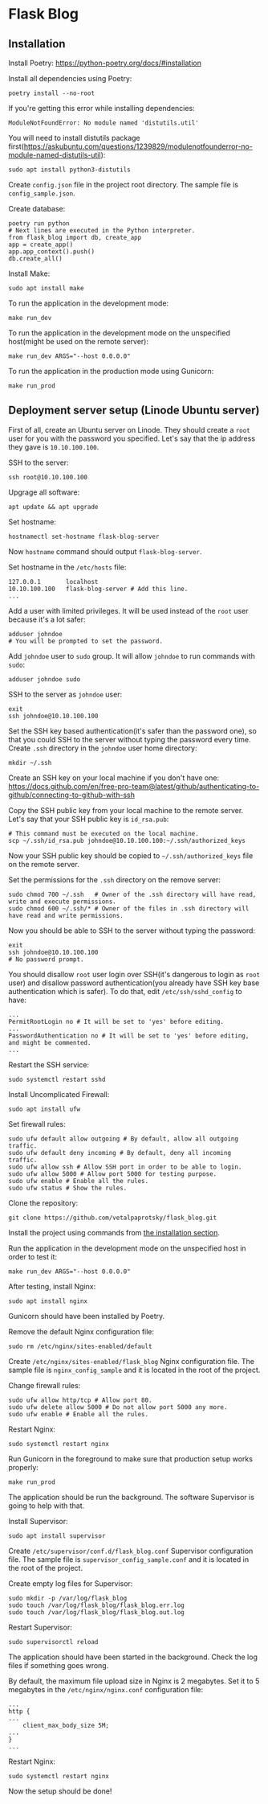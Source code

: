 # Flask Blog


## Installation

Install Poetry:
https://python-poetry.org/docs/#installation


Install all dependencies using Poetry:
```
poetry install --no-root
```


If you're getting this error while installing dependencies:
```
ModuleNotFoundError: No module named 'distutils.util'
```
You will need to install distutils package first(https://askubuntu.com/questions/1239829/modulenotfounderror-no-module-named-distutils-util):
```
sudo apt install python3-distutils
```


Create `config.json` file in the project root directory. The sample file is `config_sample.json`.


Create database:
```
poetry run python
# Next lines are executed in the Python interpreter.
from flask_blog import db, create_app
app = create_app()
app.app_context().push()
db.create_all()
```


Install Make:
```
sudo apt install make
```


To run the application in the development mode:
```
make run_dev
```


To run the application in the development mode on the unspecified host(might be used on the remote server):
```
make run_dev ARGS="--host 0.0.0.0"
```


To run the application in the production mode using Gunicorn:
```
make run_prod
```


## Deployment server setup (Linode Ubuntu server)

First of all, create an Ubuntu server on Linode. They should create a `root` user for you with the password you specified. Let's say that the ip address they gave is `10.10.100.100`.


SSH to the server:
```
ssh root@10.10.100.100
```


Upgrage all software:
```
apt update && apt upgrade
```


Set hostname:
```
hostnamectl set-hostname flask-blog-server
```


Now `hostname` command should output `flask-blog-server`.


Set hostname in the `/etc/hosts` file:
```
127.0.0.1       localhost
10.10.100.100   flask-blog-server # Add this line.
...
```


Add a user with limited privileges. It will be used instead of the `root` user because it's a lot safer:
```
adduser johndoe
# You will be prompted to set the password.
```


Add `johndoe` user to `sudo` group. It will allow `johndoe` to run commands with `sudo`:
```
adduser johndoe sudo
```


SSH to the server as `johndoe` user:
```
exit
ssh johndoe@10.10.100.100
```


Set the SSH key based authentication(it's safer than the password one), so that you could SSH to the server without typing the password every time. Create `.ssh` directory in the `johndoe` user home directory:
```
mkdir ~/.ssh
```


Create an SSH key on your local machine if you don't have one:
https://docs.github.com/en/free-pro-team@latest/github/authenticating-to-github/connecting-to-github-with-ssh


Copy the SSH public key from your local machine to the remote server. Let's say that your SSH public key is `id_rsa.pub`:
```
# This command must be executed on the local machine.
scp ~/.ssh/id_rsa.pub johndoe@10.10.100.100:~/.ssh/authorized_keys
```


Now your SSH public key should be copied to `~/.ssh/authorized_keys` file on the remote server.


Set the permissions for the `.ssh` directory on the remove server:
```
sudo chmod 700 ~/.ssh   # Owner of the .ssh directory will have read, write and execute permissions.
sudo chmod 600 ~/.ssh/* # Owner of the files in .ssh directory will have read and write permissions.
```


Now you should be able to SSH to the server without typing the password:
```
exit
ssh johndoe@10.10.100.100
# No password prompt.
```


You should disallow `root` user login over SSH(it's dangerous to login as `root` user) and disallow password authentication(you already have SSH key base authentication which is safer). To do that, edit `/etc/ssh/sshd_config` to have:
```
...
PermitRootLogin no # It will be set to 'yes' before editing.
...
PasswordAuthentication no # It will be set to 'yes' before editing, and might be commented.
...
```


Restart the SSH service:
```
sudo systemctl restart sshd
```


Install Uncomplicated Firewall:
```
sudo apt install ufw
```


Set firewall rules:
```
sudo ufw default allow outgoing # By default, allow all outgoing traffic.
sudo ufw default deny incoming # By default, deny all incoming traffic.
sudo ufw allow ssh # Allow SSH port in order to be able to login.
sudo ufw allow 5000 # Allow port 5000 for testing purpose.
sudo ufw enable # Enable all the rules.
sudo ufw status # Show the rules.
```


Clone the repository:
```
git clone https://github.com/vetalpaprotsky/flask_blog.git
```


Install the project using commands from [the installation section](#Installation).


Run the application in the development mode on the unspecified host in order to test it:
```
make run_dev ARGS="--host 0.0.0.0"
```


After testing, install Nginx:
```
sudo apt install nginx
```


Gunicorn should have been installed by Poetry.


Remove the default Nginx configuration file:
```
sudo rm /etc/nginx/sites-enabled/default
```


Create `/etc/nginx/sites-enabled/flask_blog` Nginx configuration file. The sample file is `nginx_config_sample` and it is located in the root of the project.


Change firewall rules:
```
sudo ufw allow http/tcp # Allow port 80.
sudo ufw delete allow 5000 # Do not allow port 5000 any more.
sudo ufw enable # Enable all the rules.
```


Restart Nginx:
```
sudo systemctl restart nginx
```


Run Gunicorn in the foreground to make sure that production setup works properly:
```
make run_prod
```


The application should be run the background. The software Supervisor is going to help with that.


Install Supervisor:
```
sudo apt install supervisor
```


Create `/etc/supervisor/conf.d/flask_blog.conf` Supervisor configuration file. The sample file is `supervisor_config_sample.conf` and it is located in the root of the project.


Create empty log files for Supervisor:
```
sudo mkdir -p /var/log/flask_blog
sudo touch /var/log/flask_blog/flask_blog.err.log
sudo touch /var/log/flask_blog/flask_blog.out.log
```


Restart Supervisor:
```
sudo supervisorctl reload
```


The application should have been started in the background. Check the log files if something goes wrong.


By default, the maximum file upload size in Nginx is 2 megabytes. Set it to 5 megabytes in the `/etc/nginx/nginx.conf` configuration file:
```
...
http {
...
    client_max_body_size 5M;
...
}
...
```


Restart Nginx:
```
sudo systemctl restart nginx
```


Now the setup should be done!
